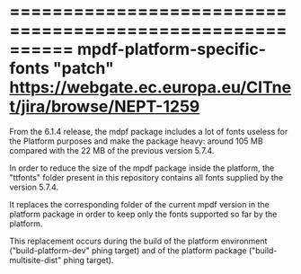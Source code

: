 ==========================================================
 mpdf-platform-specific-fonts "patch" 
 https://webgate.ec.europa.eu/CITnet/jira/browse/NEPT-1259
==========================================================
 
From the 6.1.4 release, the mdpf package includes a lot of fonts useless for 
the Platform purposes and make the package heavy: around 105 MB compared with
the 22 MB of the previous version 5.7.4.

In order to reduce the size of the mpdf package inside the platform, 
the "ttfonts" folder present in this repository contains all fonts supplied by 
the version 5.7.4.

It replaces the corresponding folder of the current mpdf version 
in the platform package in order to keep only the fonts supported so far by the 
platform.

This replacement occurs during the build of the platform environment ("build-platform-dev" phing target) and of 
the platform package ("build-multisite-dist" phing target).
